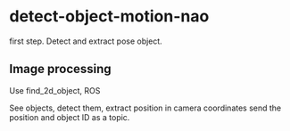 # detect-object-motion-nao
first step. Detect and extract pose object. 

## Image processing

Use find_2d_object, ROS

See objects, detect them, extract position in camera coordinates send the position and object ID as a topic. 

